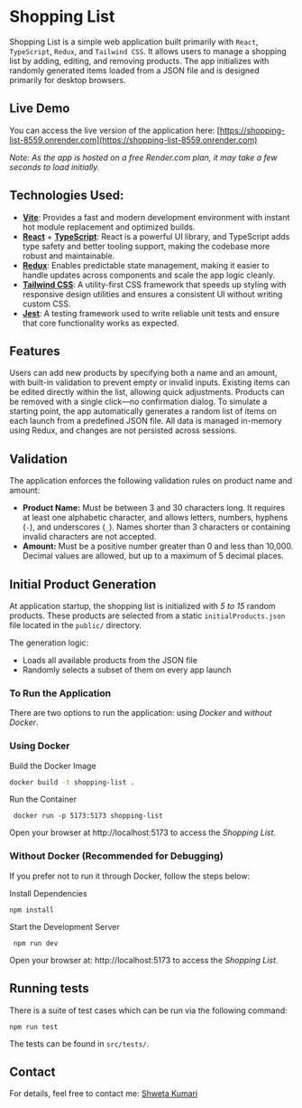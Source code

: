 # Shopping List 

Shopping List is a simple web application built primarily with `React`, `TypeScript`, `Redux`, and `Tailwind CSS`. It allows users to manage a shopping list by adding, editing, and removing products. The app initializes with randomly generated items loaded from a JSON file and is designed primarily for desktop browsers.

## Live Demo
You can access the live version of the application here: [https://shopping-list-8559.onrender.com](https://shopping-list-8559.onrender.com)

*Note: As the app is hosted on a free Render.com plan, it may take a few seconds to load initially.*

## Technologies Used:
- [**Vite**](https://vitejs.dev/): Provides a fast and modern development environment with instant hot module replacement and optimized builds.
- [**React**](https://reactjs.org/) + [**TypeScript**](https://www.typescriptlang.org/): React is a powerful UI library, and TypeScript adds type safety and better tooling support, making the codebase more robust and maintainable.
- [**Redux**](https://redux.js.org/): Enables predictable state management, making it easier to handle updates across components and scale the app logic cleanly.
- [**Tailwind CSS**](https://tailwindcss.com/): A utility-first CSS framework that speeds up styling with responsive design utilities and ensures a consistent UI without writing custom CSS.
- [**Jest**](https://jestjs.io/): A testing framework used to write reliable unit tests and ensure that core functionality works as expected.

## Features
Users can add new products by specifying both a name and an amount, with built-in validation to prevent empty or invalid inputs. Existing items can be edited directly within the list, allowing quick adjustments. Products can be removed with a single click—no confirmation dialog. To simulate a starting point, the app automatically generates a random list of items on each launch from a predefined JSON file. All data is managed in-memory using Redux, and changes are not persisted across sessions. 

## Validation
The application enforces the following validation rules on product name and amount:

- **Product Name:** Must be between 3 and 30 characters long. It requires at least one alphabetic character, and allows letters, numbers, hyphens (`-`), and underscores (`_`). Names shorter than 3 characters or containing invalid characters are not accepted.
- **Amount:** Must be a positive number greater than 0 and less than 10,000. Decimal values are allowed, but up to a maximum of 5 decimal places.

## Initial Product Generation

At application startup, the shopping list is initialized with *5 to 15* random products. These products are selected from a static `initialProducts.json` file located in the `public/` directory.

The generation logic:
- Loads all available products from the JSON file
- Randomly selects a subset of them on every app launch

### To Run the Application
There are two options to run the application: using *Docker* and *without Docker*.

### Using Docker 

Build the Docker Image
```bash
docker build -t shopping-list .
```

Run the Container 
```
 docker run -p 5173:5173 shopping-list
```
Open your browser at http://localhost:5173 to access the *Shopping List*.

### Without Docker (Recommended for Debugging)
If you prefer not to run it through Docker, follow the steps below:

Install Dependencies
```
npm install
```
 Start the Development Server 
```
 npm run dev 
 ```
Open your browser at: http://localhost:5173 to access the *Shopping List*.


## Running tests 

There is a suite of test cases which can be run via the following command:
```
npm run test
```
The tests can be found in `src/tests/`.

## Contact
For details, feel free to contact me:
[Shweta Kumari](mailto:shwetaruhi0@gmail.com)
